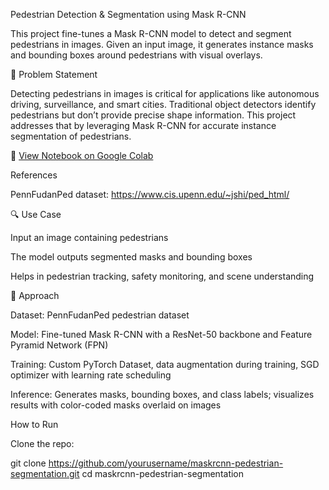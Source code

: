Pedestrian Detection & Segmentation using Mask R-CNN

This project fine-tunes a Mask R-CNN model to detect and segment pedestrians in images. Given an input image, it generates instance masks and bounding boxes around pedestrians with visual overlays.

📌 Problem Statement

Detecting pedestrians in images is critical for applications like autonomous driving, surveillance, and smart cities. Traditional object detectors identify pedestrians but don’t provide precise shape information. This project addresses that by leveraging Mask R-CNN for accurate instance segmentation of pedestrians.

📘 [View Notebook on Google Colab](https://colab.research.google.com/drive/1AZ6JB6SxymOzsrn8YXvbGOV27lbYAgrT?usp=sharing)

References

PennFudanPed dataset: https://www.cis.upenn.edu/~jshi/ped_html/

🔍 Use Case

Input an image containing pedestrians

The model outputs segmented masks and bounding boxes

Helps in pedestrian tracking, safety monitoring, and scene understanding

🧠 Approach

Dataset: PennFudanPed pedestrian dataset

Model: Fine-tuned Mask R-CNN with a ResNet-50 backbone and Feature Pyramid Network (FPN)

Training: Custom PyTorch Dataset, data augmentation during training, SGD optimizer with learning rate scheduling

Inference: Generates masks, bounding boxes, and class labels; visualizes results with color-coded masks overlaid on images

How to Run

Clone the repo:

git clone https://github.com/yourusername/maskrcnn-pedestrian-segmentation.git
cd maskrcnn-pedestrian-segmentation
